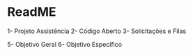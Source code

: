 # ReadME

1- Projeto Assistência
2- Código Aberto
3- Solicitações e Filas

5- Objetivo Geral
6- Objetivo Específico

